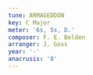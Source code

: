 ```yaml
---
tune: ARMAGEDDON
key: C Major
meter: '6s, 5s, D.'
composer: F. E. Belden
arranger: J. Goss
year: '-'
anacrusis: '0'
---
```

